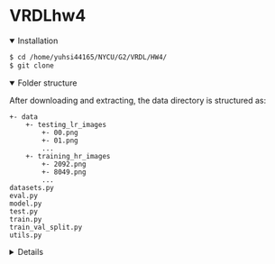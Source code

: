 # VRDLhw4


<details open>
<summary>Installation</summary>

```bash
$ cd /home/yuhsi44165/NYCU/G2/VRDL/HW4/
$ git clone
```
  
</details>



<details open>
<summary>Folder structure</summary>

After downloading and extracting, the data directory is structured as:

```text
+- data
    +- testing_lr_images
        +- 00.png
        +- 01.png
        ...
    +- training_hr_images
        +- 2092.png
        +- 8049.png
        ...
datasets.py
eval.py
model.py
test.py
train.py
train_val_split.py
utils.py
```

<details>




## Related URLs

• Dataset link

https://drive.google.com/file/d/1SJYi-q56NMuT_YOD_8kTXivwDM96AvUx/view?usp=sharing

• GitHub Repository



• Model weights after training ()


